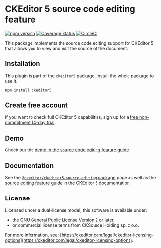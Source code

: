 CKEditor&nbsp;5 source code editing feature
=================================

[![npm version](https://badge.fury.io/js/%40ckeditor%2Fckeditor5-source-editing.svg)](https://www.npmjs.com/package/@ckeditor/ckeditor5-source-editing)
[![Coverage Status](https://coveralls.io/repos/github/ckeditor/ckeditor5/badge.svg?branch=master)](https://coveralls.io/github/ckeditor/ckeditor5?branch=master)
[![CircleCI](https://circleci.com/gh/ckeditor/ckeditor5.svg?style=shield)](https://app.circleci.com/pipelines/github/ckeditor/ckeditor5?branch=master)

This package implements the source code editing support for CKEditor&nbsp;5 that allows you to view and edit the source of the document.

## Installation

This plugin is part of the `ckeditor5` package. Install the whole package to use it.

```bash
npm install ckeditor5
```

## Create free account

If you want to check full CKEditor&nbsp;5 capabilities, sign up for a [free non-commitment 14-day trial](https://portal.ckeditor.com/checkout?plan=free).

## Demo

Check out the [demo in the source code editing feature guide](https://ckeditor.com/docs/ckeditor5/latest/features/source-editing/source-editing.html#demo).

## Documentation

See the [`@ckeditor/ckeditor5-source-editing` package](https://ckeditor.com/docs/ckeditor5/latest/api/source-editing.html) page as well as the [source editing feature](https://ckeditor.com/docs/ckeditor5/latest/features/source-editing/source-editing.html) guide in the [CKEditor&nbsp;5 documentation](https://ckeditor.com/docs/ckeditor5/latest/).

## License

Licensed under a dual-license model, this software is available under:

* the [GNU General Public License Version 2 or later](https://www.gnu.org/licenses/gpl.html),
* or commercial license terms from CKSource Holding sp. z o.o.

For more information, see: [https://ckeditor.com/legal/ckeditor-licensing-options](https://ckeditor.com/legal/ckeditor-licensing-options).
